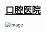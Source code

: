 # [口腔医院](https://maxapply.github.io/mobile_web/index.html)
![image](https://github.com/maxapply/mobile_web_kq/blob/master/er/%E4%BA%8C%E7%BB%B4%E7%A0%81%E5%9B%BE%E7%89%87_7%E6%9C%8813%E6%97%A521%E6%97%B655%E5%88%8637%E7%A7%92.png)